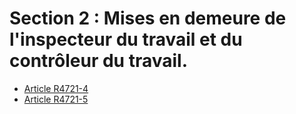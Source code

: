 # Section 2 : Mises en demeure de l'inspecteur du travail  et du contrôleur du travail.

* [Article R4721-4](./LEGIARTI000018527614.md)
* [Article R4721-5](./LEGIARTI000018527612.md)
